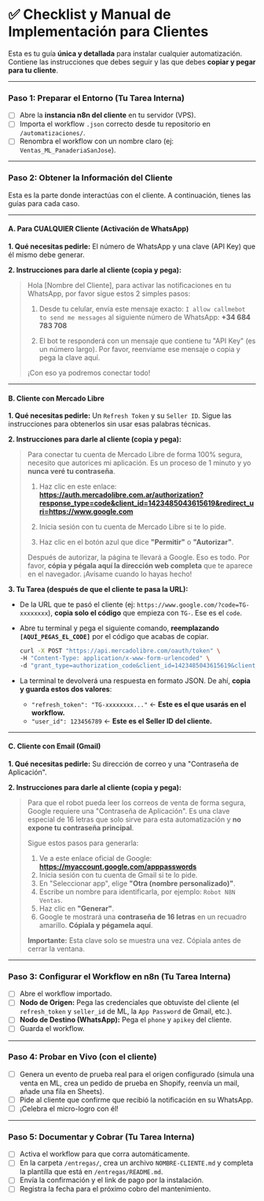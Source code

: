 # ✅ Checklist y Manual de Implementación para Clientes

Esta es tu guía **única y detallada** para instalar cualquier automatización. Contiene las instrucciones que debes seguir y las que debes **copiar y pegar para tu cliente**.

---

### **Paso 1: Preparar el Entorno (Tu Tarea Interna)**
-   [ ] Abre la **instancia n8n del cliente** en tu servidor (VPS).
-   [ ] Importa el workflow `.json` correcto desde tu repositorio en `/automatizaciones/`.
-   [ ] Renombra el workflow con un nombre claro (ej: `Ventas_ML_PanaderiaSanJose`).

---

### **Paso 2: Obtener la Información del Cliente**

Esta es la parte donde interactúas con el cliente. A continuación, tienes las guías para cada caso.

---
#### **A. Para CUALQUIER Cliente (Activación de WhatsApp)**

**1. Qué necesitas pedirle:** El número de WhatsApp y una clave (API Key) que él mismo debe generar.

**2. Instrucciones para darle al cliente (copia y pega):**

> Hola [Nombre del Cliente], para activar las notificaciones en tu WhatsApp, por favor sigue estos 2 simples pasos:
>
> 1.  Desde tu celular, envía este mensaje exacto:
>     `I allow callmebot to send me messages`
>     al siguiente número de WhatsApp: **+34 684 783 708**
>
> 2.  El bot te responderá con un mensaje que contiene tu "API Key" (es un número largo). Por favor, reenvíame ese mensaje o copia y pega la clave aquí.
>
> ¡Con eso ya podremos conectar todo!

---
#### **B. Cliente con Mercado Libre**

**1. Qué necesitas pedirle:** Un `Refresh Token` y su `Seller ID`. Sigue las instrucciones para obtenerlos sin usar esas palabras técnicas.

**2. Instrucciones para darle al cliente (copia y pega):**

> Para conectar tu cuenta de Mercado Libre de forma 100% segura, necesito que autorices mi aplicación. Es un proceso de 1 minuto y yo **nunca veré tu contraseña**.
>
> 1.  Haz clic en este enlace:
>     **https://auth.mercadolibre.com.ar/authorization?response_type=code&client_id=1423485043615619&redirect_uri=https://www.google.com**
>
> 2.  Inicia sesión con tu cuenta de Mercado Libre si te lo pide.
>
> 3.  Haz clic en el botón azul que dice **"Permitir"** o **"Autorizar"**.
>
> Después de autorizar, la página te llevará a Google. Eso es todo. Por favor, **cópia y pégala aquí la dirección web completa** que te aparece en el navegador. ¡Avísame cuando lo hayas hecho!

**3. Tu Tarea (después de que el cliente te pasa la URL):**
*   De la URL que te pasó el cliente (ej: `https://www.google.com/?code=TG-xxxxxxxx`), **copia solo el código** que empieza con `TG-`. Ese es el `code`.
*   Abre tu terminal y pega el siguiente comando, **reemplazando `[AQUÍ_PEGAS_EL_CODE]`** por el código que acabas de copiar.

    ```bash
    curl -X POST "https://api.mercadolibre.com/oauth/token" \
    -H "Content-Type: application/x-www-form-urlencoded" \
    -d "grant_type=authorization_code&client_id=1423485043615619&client_secret=kU3rHWl5UebbqNhm0W9cXUAwynpZum6P&code=[AQUÍ_PEGAS_EL_CODE]&redirect_uri=https://www.google.com"
    ```
*   La terminal te devolverá una respuesta en formato JSON. De ahí, **copia y guarda estos dos valores**:
    *   `"refresh_token": "TG-xxxxxxxx..."` ← **Este es el que usarás en el workflow.**
    *   `"user_id": 123456789` ← **Este es el Seller ID del cliente.**

---
#### **C. Cliente con Email (Gmail)**

**1. Qué necesitas pedirle:** Su dirección de correo y una "Contraseña de Aplicación".

**2. Instrucciones para darle al cliente (copia y pega):**

> Para que el robot pueda leer los correos de venta de forma segura, Google requiere una "Contraseña de Aplicación". Es una clave especial de 16 letras que solo sirve para esta automatización y **no expone tu contraseña principal**.
>
> Sigue estos pasos para generarla:
>
> 1.  Ve a este enlace oficial de Google: **https://myaccount.google.com/apppasswords**
> 2.  Inicia sesión con tu cuenta de Gmail si te lo pide.
> 3.  En "Seleccionar app", elige **"Otra (nombre personalizado)"**.
> 4.  Escribe un nombre para identificarla, por ejemplo: `Robot N8N Ventas`.
> 5.  Haz clic en **"Generar"**.
> 6.  Google te mostrará una **contraseña de 16 letras** en un recuadro amarillo. **Cópiala y pégamela aquí**.
>
> **Importante:** Esta clave solo se muestra una vez. Cópiala antes de cerrar la ventana.

---

### **Paso 3: Configurar el Workflow en n8n (Tu Tarea Interna)**
-   [ ] Abre el workflow importado.
-   [ ] **Nodo de Origen:** Pega las credenciales que obtuviste del cliente (el `refresh_token` y `seller_id` de ML, la `App Password` de Gmail, etc.).
-   [ ] **Nodo de Destino (WhatsApp):** Pega el `phone` y `apikey` del cliente.
-   [ ] Guarda el workflow.

---

### **Paso 4: Probar en Vivo (con el cliente)**
-   [ ] Genera un evento de prueba real para el origen configurado (simula una venta en ML, crea un pedido de prueba en Shopify, reenvía un mail, añade una fila en Sheets).
-   [ ] Pide al cliente que confirme que recibió la notificación en su WhatsApp.
-   [ ] ¡Celebra el micro-logro con él!

---

### **Paso 5: Documentar y Cobrar (Tu Tarea Interna)**
-   [ ] Activa el workflow para que corra automáticamente.
-   [ ] En la carpeta `/entregas/`, crea un archivo `NOMBRE-CLIENTE.md` y completa la plantilla que está en `/entregas/README.md`.
-   [ ] Envía la confirmación y el link de pago por la instalación.
-   [ ] Registra la fecha para el próximo cobro del mantenimiento.
